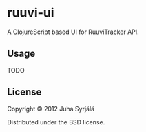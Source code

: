 # ruuvi-ui

A ClojureScript based UI for RuuviTracker API. 

## Usage

TODO

## License

Copyright © 2012 Juha Syrjälä

Distributed under the BSD license.
